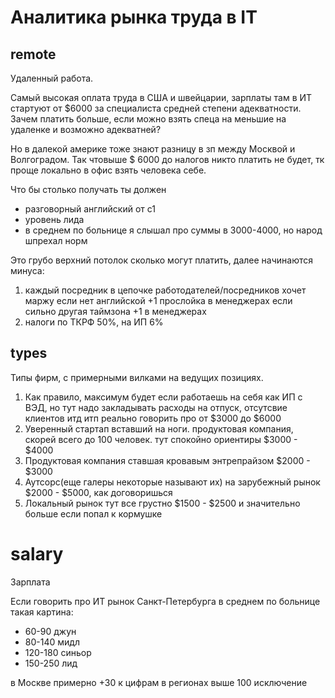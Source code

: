 # Аналитика рынка труда в IT
## remote
Удаленный работа. 

Самый высокая оплата труда в США и швейцарии, зарплаты там в ИТ стартуют от $6000 за специалиста средней степени адекватности. Зачем платить больше, если можно взять спеца на меньшие на удаленке и возможно адекватней? 

Но в далекой америке тоже знают разницу в зп между Москвой и Волгоградом. Так чтовыше $ 6000 до налогов никто платить не будет, тк проще локально в офис взять человека себе.

Что бы столько получать ты должен
* разговорный английский от с1
* уровень лида
* в среднем по больнице я слышал про суммы в 3000-4000, но народ шпрехал норм

Это грубо верхний потолок сколько могут платить, далее начинаются минуса:
1. каждый посредник в цепочке работодателей/посредников хочет маржу
если нет английской +1 прослойка в менеджерах если сильно другая таймзона +1 в менеджерах
2. налоги по ТКРФ 50%, на ИП 6%

## types
Типы фирм, с примерными вилками на ведущих позициях.

1. Как правило, максимум будет если работаешь на себя как ИП с ВЭД, но тут надо закладывать расходы на отпуск, отсутсвие клиентов итд итп реально говорить про от $3000 до $6000
2. Уверенный стартап вставший на ноги. продуктовая компания, скорей всего до 100 человек. тут спокойно ориентиры $3000 - $4000 
3. Продуктовая компания ставшая кровавым энтрепрайзом $2000 - $3000
4. Аутсорс(еще галеры некоторые называют их) на зарубежный рынок $2000 - $5000, как договоришься
5. Локальный рынок тут все грустно $1500 - $2500 и значительно больше если попал к кормушке

# salary
Зарплата

Если говорить про ИТ рынок Санкт-Петербурга в среднем по больнице такая картина:
* 60-90 джун
* 80-140 мидл
* 120-180 синьор
* 150-250 лид

в Москве примерно +30 к цифрам
в регионах выше 100 исключение
